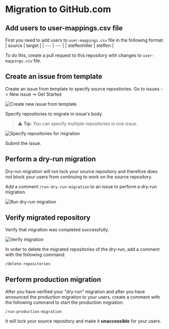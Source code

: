 # Migration to GitHub.com

## Add users to user-mappings.csv file

First you need to add users to `user-mappings.csv` file in the following format:
| source | target |
| --- | --- |
| steffenhiller | steffen |

To do this, create a pull request to this repository with changes to `user-mappings.csv` file.

## Create an issue from template

Create an issue from template to specify source repositories.
Go to issues -> New issue -> Get Started

![Create new issue from template](/img/img_1.png)

Specify repositories to migrate in issue's body.
> :warning: **Tip**: You can specify multiple repositories in one issue.

![Specify repositories for migration](/img/img_2.png)

Submit the issue.

## Perform a dry-run migration

Dry-run migration will not lock your source repository and therefore does not block your users from continuing to work on the source repository.

Add a comment `/run-dry-run-migration` to an issue to perform a dry-run migration.

![Run dry-run migration](/img/img_3.png)

## Verify migrated repository

Verify that migration was completed successfully.

![Verify migration](/img/img_4.png)

In order to delete the migrated repositories of the dry-run, add a comment with the following command:
```
/delete-repositories
```

## Perform production migration

After you have verified your "dry-run" migration and after you have announced the production migration to your users, create a comment with the following command to start the production migration:
```
/run-production-migration
```
It will lock your source repository and make it **unaccessible** for your users.
